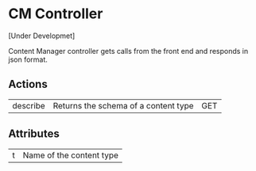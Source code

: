 # CM Controller

[Under Developmet]

Content Manager controller gets calls from the front end and responds in json format.

<h2>Actions</h2>
<table>
    <tr>
        <td>describe</td>
        <td>Returns the schema of a content type</td>
        <td>GET</td>
    </tr>
</table>


<h2>Attributes</h2>
<table>
    <tr>
        <td>t</td>
        <td>Name of the content type</td>
    </tr>
</table>


